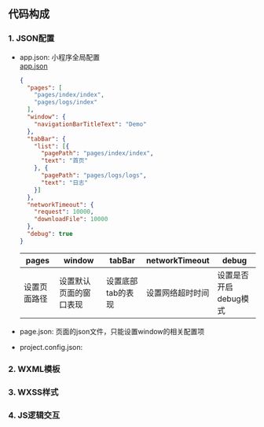 ## 代码构成
### 1. JSON配置
- app.json: 小程序全局配置<br>
  [app.json](https://mp.weixin.qq.com/debug/wxadoc/dev/framework/config.html)
      
  ```json
  {
    "pages": [
      "pages/index/index",
      "pages/logs/index"
    ],
    "window": {
      "navigationBarTitleText": "Demo"
    },
    "tabBar": {
      "list": [{
        "pagePath": "pages/index/index",
        "text": "首页"
      }, {
        "pagePath": "pages/logs/logs",
        "text": "日志"
      }]
    },
    "networkTimeout": {
      "request": 10000,
      "downloadFile": 10000
    },
    "debug": true
  }
  ```
  
  pages | window | tabBar | networkTimeout | debug 
  --- | --- | --- | --- | --- 
  设置页面路径 | 设置默认页面的窗口表现 | 设置底部tab的表现 | 设置网络超时时间 | 设置是否开启debug模式

- page.json: 页面的json文件，只能设置window的相关配置项
- project.config.json: 

### 2. WXML模板
### 3. WXSS样式
### 4. JS逻辑交互